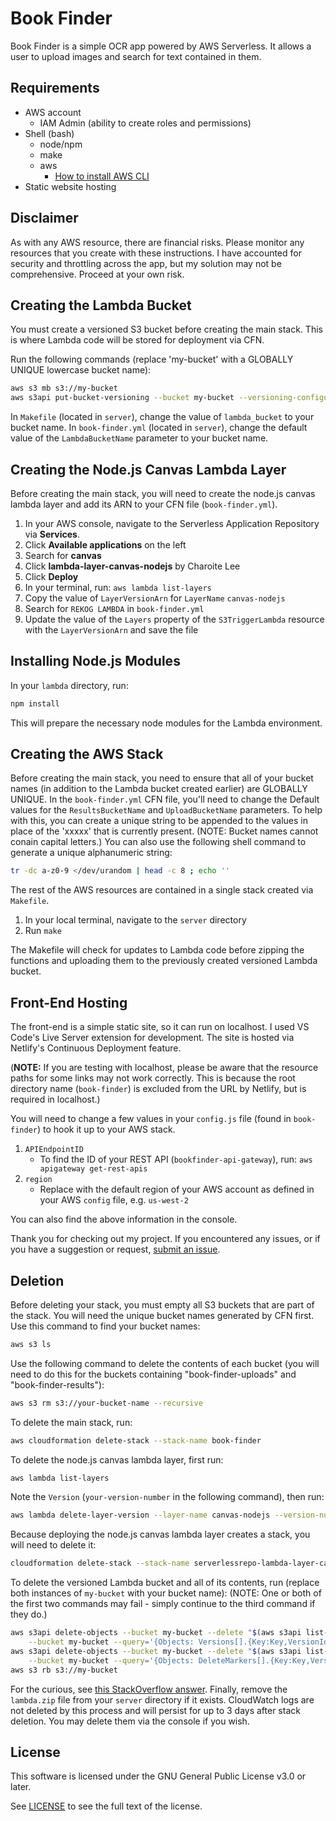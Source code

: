 # Book Finder

Book Finder is a simple OCR app powered by AWS Serverless. It allows a user to upload images and search for text contained in them.



## Requirements
- AWS account
    - IAM Admin (ability to create roles and permissions)
- Shell (bash)
    - node/npm
    - make
    - aws
        - [How to install AWS CLI](https://docs.aws.amazon.com/cli/latest/userguide/getting-started-install.html)
- Static website hosting

## Disclaimer

As with any AWS resource, there are financial risks. Please monitor any resources that you create with these instructions. I have accounted for security and throttling across the app, but my solution may not be comprehensive. Proceed at your own risk.

## Creating the Lambda Bucket

You must create a versioned S3 bucket before creating the main stack. This is where Lambda code will be stored for deployment via CFN. 

Run the following commands (replace 'my-bucket' with a GLOBALLY UNIQUE lowercase bucket name):

```sh
aws s3 mb s3://my-bucket
aws s3api put-bucket-versioning --bucket my-bucket --versioning-configuration Status=Enabled
```

In `Makefile` (located in `server`), change the value of `lambda_bucket` to your bucket name.
In `book-finder.yml` (located in `server`), change the default value of the `LambdaBucketName` parameter to your bucket name.

## Creating the Node.js Canvas Lambda Layer

Before creating the main stack, you will need to create the node.js canvas lambda layer and add its ARN to your CFN file (`book-finder.yml`).

1. In your AWS console, navigate to the Serverless Application Repository via **Services**.
1. Click **Available applications** on the left
1. Search for **canvas**
1. Click **lambda-layer-canvas-nodejs** by Charoite Lee
1. Click **Deploy**
1. In your terminal, run: `aws lambda list-layers`
1. Copy the value of `LayerVersionArn` for `LayerName` `canvas-nodejs`
1. Search for `REKOG LAMBDA` in `book-finder.yml`
1. Update the value of the `Layers` property of the `S3TriggerLambda` resource with the `LayerVersionArn` and save the file

## Installing Node.js Modules

In your `lambda` directory, run:
```sh
npm install
```
This will prepare the necessary node modules for the Lambda environment.

## Creating the AWS Stack

Before creating the main stack, you need to ensure that all of your bucket names (in addition to the Lambda bucket created earlier) are GLOBALLY UNIQUE. In the `book-finder.yml` CFN file, you'll need to change the Default values for the `ResultsBucketName` and `UploadBucketName` parameters. To help with this, you can create a unique string to be appended to the values in place of the 'xxxxx' that is currently present. (NOTE: Bucket names cannot conain capital letters.) You can also use the following shell command to generate a unique alphanumeric string:
```sh
tr -dc a-z0-9 </dev/urandom | head -c 8 ; echo ''
```

The rest of the AWS resources are contained in a single stack created via `Makefile`. 

1. In your local terminal, navigate to the `server` directory
2. Run `make`

The Makefile will check for updates to Lambda code before zipping the functions and uploading them to the previously created versioned Lambda bucket.

## Front-End Hosting
The front-end is a simple static site, so it can run on localhost. I used VS Code's Live Server extension for development. The site is hosted via Netlify's Continuous Deployment feature.

(**NOTE:** If you are testing with localhost, please be aware that the resource paths for some links may not work correctly. This is because the root directory name (`book-finder`) is excluded from the URL by Netlify, but is required in localhost.)

You will need to change a few values in your `config.js` file (found in `book-finder`) to hook it up to your AWS stack.

1. `APIEndpointID`
    - To find the ID of your REST API (`bookfinder-api-gateway`), run: `aws apigateway get-rest-apis`
2. `region`
    - Replace with the default region of your AWS account as defined in your AWS `config` file, e.g. `us-west-2`

You can also find the above information in the console.

Thank you for checking out my project. If you encountered any issues, or if you have a suggestion or request, [submit an issue](https://github.com/mcpherson/AWS-book-finder/issues/new).

## Deletion
Before deleting your stack, you must empty all S3 buckets that are part of the stack. You will need the unique bucket names generated by CFN first. Use this command to find your bucket names:
```sh
aws s3 ls
```
Use the following command to delete the contents of each bucket (you will need to do this for the buckets containing "book-finder-uploads" and "book-finder-results"):
```sh
aws s3 rm s3://your-bucket-name --recursive
```
To delete the main stack, run: 
```sh
aws cloudformation delete-stack --stack-name book-finder
```
To delete the node.js canvas lambda layer, first run:
```sh
aws lambda list-layers
``` 
Note the `Version` (`your-version-number` in the following command), then run: 
```sh
aws lambda delete-layer-version --layer-name canvas-nodejs --version-number your-version-number
```
Because deploying the node.js canvas lambda layer creates a stack, you will need to delete it:
```sh
cloudformation delete-stack --stack-name serverlessrepo-lambda-layer-canvas-nodejs
```
To delete the versioned Lambda bucket and all of its contents, run (replace both instances of `my-bucket` with your bucket name): 
(NOTE: One or both of the first two commands may fail - simply continue to the third command if they do.)
```sh
aws s3api delete-objects --bucket my-bucket --delete "$(aws s3api list-object-versions \
    --bucket my-bucket --query='{Objects: Versions[].{Key:Key,VersionId:VersionId}}')"
aws s3api delete-objects --bucket my-bucket --delete "$(aws s3api list-object-versions \
    --bucket my-bucket --query='{Objects: DeleteMarkers[].{Key:Key,VersionId:VersionId}}')"
aws s3 rb s3://my-bucket
```
For the curious, see [this StackOverflow answer](https://stackoverflow.com/a/61123579).
Finally, remove the `lambda.zip` file from your `server` directory if it exists.
CloudWatch logs are not deleted by this process and will persist for up to 3 days after stack deletion. You may delete them via the console if you wish.

## License

This software is licensed under the GNU General Public License v3.0 or later.

See [LICENSE](https://github.com/mcpherson/AWS-book-finder/blob/main/LICENSE) to see the full text of the license.